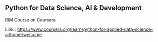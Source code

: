 ## Python for Data Science, AI & Development

IBM Course on Coursera

Link : https://www.coursera.org/learn/python-for-applied-data-science-ai/home/welcome

